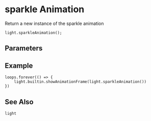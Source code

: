 # sparkle Animation

Return a new instance of the sparkle animation

```sig
light.sparkleAnimation();
```

## Parameters


## Example

```blocks
loops.forever(() => {
    light.builtin.showAnimationFrame(light.sparkleAnimation())
})
```

## See Also

```package
light
```

